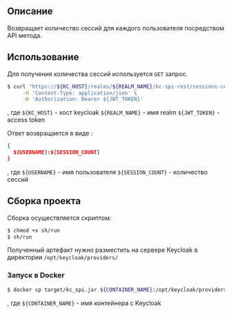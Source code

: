 ## Описание

Возвращает количество сессий для каждого пользователя посредством API метода.

## Использование

Для получения количества сессий используется `GET` запрос.
```bash
$ curl "https://${KC_HOST}/realms/${REALM_NAME}/kc-spi-rest/sessions-count" \
     -H 'Content-Type: application/json' \
     -H 'Authorization: Bearer ${JWT_TOKEN}'

```

, где
`${KC_HOST}` - хост keycloak
`${REALM_NAME}` - имя realm
`${JWT_TOKEN}` - access token

Ответ возвращается в виде :
```json
{
  ${USERNAME}:${SESSION_COUNT}
}
```

, где
`${USERNAME}` - имя пользователя
`${SESSION_COUNT}` - количество сессий

## Сборка проекта

Сборка осуществляется скриптом:

```bash
$ chmod +x sh/run
$ sh/run
```

Полученный артефакт нужно разместить на сервере Keycloak в директории `/opt/keycloak/providers/`

### Запуск в Docker
```bash
$ docker cp target/kc_spi.jar ${CONTAINER_NAME}:/opt/keycloak/providers/
```
, где
`${CONTAINER_NAME}` - имя контейнера с Keycloak
	